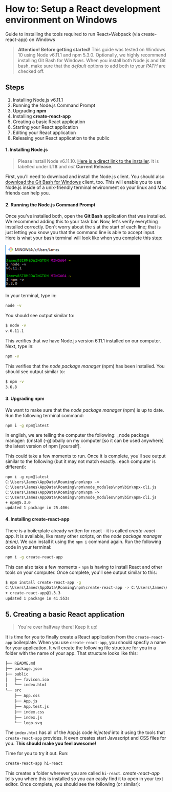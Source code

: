 # How to: Setup a React development environment on Windows

Guide to installing the tools required to run React+Webpack (via create-react-app) on Windows

> **Attention! Before getting started!** This guide was tested on Windows 10 using Node v6.11.1 and npm 5.3.0. Optionally, we highly recommend installing Git Bash for Windows. When you install both Node.js and Git bash, make sure that the _default_ options to add both to your *PATH* are checked off.

## Steps

1. Installing Node.js v6.11.1
2. Running the Node.js Command Prompt
3. Upgrading **npm**
4. Installing **create-react-app**
5. Creating a basic React application
6. Starting your React application
7. Editing your React application
8. Releasing your React application to the public

#### 1. Installing Node.js

> Please install Node v6.11.10. [Here is a direct link to the installer](https://nodejs.org/en/download/). It is labelled under **LTS** and _not_ **Current Release**.

First, you'll need to download and install the Node.js client. You should also [download the Git Bash for Windows](https://git-scm.com/download/win) client, too. This will enable you to use Node.js inside of a unix-friendly terminal environment so your linux and Mac friends can help you. 

#### 2. Running the Node.js Command Prompt

Once you've installed both, open the **Git Bash** application that was installed. We recommend adding this to your task bar. Now, let's verify everything installed correctly. Don't worry about the `$` at the start of each line; that is just letting you know you that the command line is able to accept input. Here is what your bash terminal will look like when you complete this step:

![bash.PNG](bash.PNG)

In your terminal, type in:

```bash
node -v
```

You should see output similar to:

```bash
$ node -v
v.6.11.1
```

This verifies that we have Node.js version 6.11.1 installed on our computer. Next, type in:

```bash
npm -v
```

This verifies that the _node package manager_ (npm) has been installed. You should see output similar to:

```bash
$ npm -v
3.6.8
```

#### 3. Upgrading npm

We want to make sure that the _node package manager_ (npm) is up to date. Run the following terminal command:

```bash
npm i -g npm@latest
```

In english, we are telling the computer the following: _node package manager: (i)nstall (-g)lobally on my computer [so it can be used anywhere] the latest version of npm [yourself].

This could take a few moments to run. Once it is complete, you'll see output similar to the following (but it may not match exactly.. each computer is different):

```
npm i -g npm@latest
C:\Users\James\AppData\Roaming\npm\npx -> C:\Users\James\AppData\Roaming\npm\node_modules\npm\bin\npx-cli.js
C:\Users\James\AppData\Roaming\npm\npm -> C:\Users\James\AppData\Roaming\npm\node_modules\npm\bin\npm-cli.js
+ npm@5.3.0
updated 1 package in 25.406s
```

#### 4. Installing create-react-app

There is a boilerplate already written for react - it is called _create-react-app_. It is available, like many other scripts, on the _node package manager (npm)_. We can install it using the `npm i` command again. Run the following code in your terminal:

```bash
npm i -g create-react-app
```

This can also take a few moments - `npm` is having to install React and other tools on your computer. Once complete, you'll see output similar to this:

```bash
$ npm install create-react-app -g
C:\Users\James\AppData\Roaming\npm\create-react-app -> C:\Users\James\AppData\Roaming\npm\node_modules\create-react-app\index.js
+ create-react-app@1.3.3
updated 1 package in 41.553s
```

## 5. Creating a basic React application

> You're over halfway there! Keep it up!

It is time for you to finally create a React application from the `create-react-app` boilerplate. When you use `create-react-app`, you should specfiy a name for your application. It will create the following file structure for you in a folder with the name of your app. That structure looks like this:

```bash
├── README.md
├── package.json
├── public
│   ├── favicon.ico
│   └── index.html
└── src
    ├── App.css
    ├── App.js
    ├── App.test.js
    ├── index.css
    ├── index.js
    └── logo.svg
```

The `index.html` has all of the App.js code _injected_ into it using the tools that `create-react-app` provides. It even creates start Javascript and CSS files for you. **This should make you feel awesome!**

Time for you to try it out. Run:

```bash
create-react-app hi-react
```

This creates a folder wherever you are called `hi-react`. _create-react-app_ tells you where this is installed so you can easily find it to open in your text editor. Once complete, you should see the following (or similar):

```bash

```
